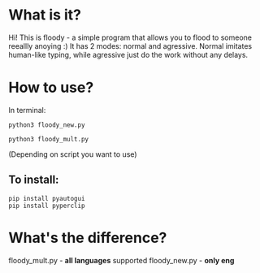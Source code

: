 # What is it?

Hi! This is floody - a simple program that allows you to flood to someone reeallly anoying :) It has 2 modes: normal and agressive. Normal imitates human-like typing, while agressive just do the work without any delays.

# How to use?

In terminal:
 
```python3 floody_new.py```

```python3 floody_mult.py```

(Depending on script you want to use)

## To install:

```
pip install pyautogui
pip install pyperclip
```

# What's the difference?

floody_mult.py - **all languages** supported
floody_new.py - **only eng**
